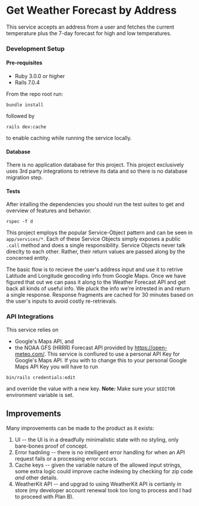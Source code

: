 # Get Weather Forecast by Address

This service accepts an address from a user and fetches the current temperature plus the 7-day forecast for high and low temperatures.

### Development Setup
#### Pre-requisites
- Ruby 3.0.0 or higher
- Rails 7.0.4

From the repo root run:
```
bundle install
```

followed by

```
rails dev:cache
```
to enable caching while running the service locally.

#### Database
There is no application database for this project. This project exclusively uses 3rd party integrations to retrieve its data and so there is no database migration step.

#### Tests
After intalling the dependencies you should run the test suites to get and overview of features and behavior.
```
rspec -f d
```

This project employs the popular Service-Object pattern and can be seen in `app/services/*`. Each of these Service Objects simply exposes a public `.call` method and does a single responsibility. Service Objects never talk direclty to each other. Rather, their return values are passed along by the concerned entity.

The basic flow is to recieve the user's address input and use it to retrive Latitude and Longitude geocoding info from Google Maps. Once we have figured that out we can pass it along to the Weather Forecast API and get back all kinds of useful info. We pluck the info we're intrested in and return a single response. Response fragments are cached for 30 minutes based on the user's inputs to avoid costly re-retrievals.

### API Integrations
This service relies on 
- Google's Maps API, and
- the NOAA GFS (HRRR) Forecast API provided by https://open-meteo.com/.
This service is confiured to use a personal API Key for Google's Maps API. If you with to change this to your personal Google Maps API Key you will have to run
```
bin/rails credentials:edit
```
and override the value with a new key. **Note:** Make sure your `$EDITOR` environment variable is set.

## Improvements
Many improvements can be made to the product as it exists:
1. UI -- the UI is in a dreadfully minimalistic state with no styling, only bare-bones proof of concept.
2. Error hadnling -- there is no intelligent error handling for when an API request fails or a processing error occurs.
3. Cache keys -- given the variable nature of the allowed input strings, some extra logic could improve cache indexing by checking for zip code *and* other details.
4. WeatherKit API -- and upgrad to using WeatherKit API is certianly in store (my developer account renewal took too long to process and I had to proceed with Plan B). 
